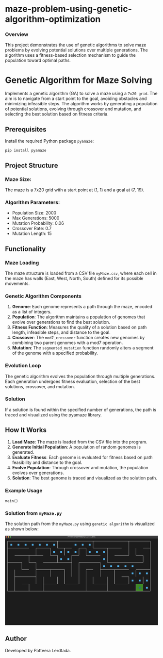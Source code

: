 # maze-problem-using-genetic-algorithm-optimization

### Overview
This project demonstrates the use of genetic algorithms to solve maze problems by evolving potential solutions over multiple generations. The algorithm uses a fitness-based selection mechanism to guide the population toward optimal paths.

# Genetic Algorithm for Maze Solving

Implements a genetic algorithm (GA) to solve a maze using a `7x20 grid`. The aim is to navigate from a start point to the goal, avoiding obstacles and minimizing infeasible steps. The algorithm works by generating a population of potential solutions, evolving through crossover and mutation, and selecting the best solution based on fitness criteria.

## Prerequisites

Install the required Python package `pyamaze`:

```
pip install pyamaze 
```

## Project Structure
### Maze Size: 
The maze is a 7x20 grid with a start point at (1, 1) and a goal at (7, 19).
### Algorithm Parameters:
- Population Size: 2000
- Max Generations: 5000
- Mutation Probability: 0.06
- Crossover Rate: 0.7
- Mutation Length: 15

## Functionality
### Maze Loading
The maze structure is loaded from a CSV file `myMaze.csv`, where each cell in the maze has walls (East, West, North, South) defined for its possible movements.

### Genetic Algorithm Components
1. **Genome**: Each genome represents a path through the maze, encoded as a list of integers.
2. **Population**: The algorithm maintains a population of genomes that evolve over generations to find the best solution.
3. **Fitness Function**: Measures the quality of a solution based on path length, infeasible steps, and distance to the goal.
4. **Crossover**: The `mod7_crossover` function creates new genomes by combining two parent genomes with a mod7 operation.
5. **Mutation**: The `segmented_mutation` function randomly alters a segment of the genome with a specified probability.

### Evolution Loop
The genetic algorithm evolves the population through multiple generations. Each generation undergoes fitness evaluation, selection of the best solutions, crossover, and mutation.

### Solution
If a solution is found within the specified number of generations, the path is traced and visualized using the pyamaze library.

## How It Works
1. **Load Maze**: The maze is loaded from the CSV file into the program.
2. **Generate Initial Population**: A population of random genomes is generated.
3. **Evaluate Fitness**: Each genome is evaluated for fitness based on path feasibility and distance to the goal.
4. **Evolve Population**: Through crossover and mutation, the population evolves over generations.
5. **Solution**: The best genome is traced and visualized as the solution path.

### Example Usage
```
main()
```
### **Solution from `myMaze.py`**

The solution path from the `myMaze.py` using `genetic algorithm` is visualized as shown below:

![Final Solution](/output/final_solution.png)

## Author
Developed by Patteera Lerdtada.
